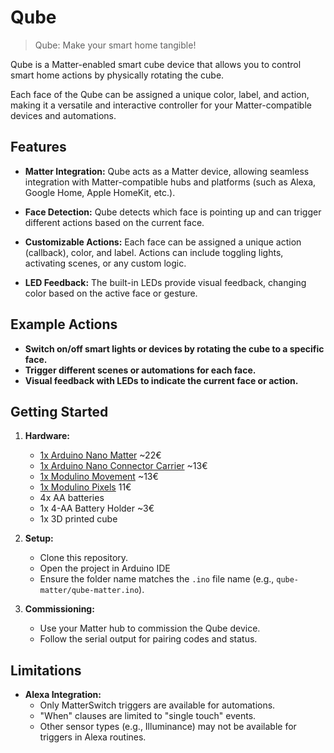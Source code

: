# Qube

> Qube: Make your smart home tangible!


Qube is a Matter-enabled smart cube device that allows you to control smart home actions by physically rotating the cube.

Each face of the Qube can be assigned a unique color, label, and action, making it a versatile and interactive controller for your Matter-compatible devices and automations.

## Features

- **Matter Integration:**
  Qube acts as a Matter device, allowing seamless integration with Matter-compatible hubs and platforms (such as Alexa, Google Home, Apple HomeKit, etc.).

- **Face Detection:**
  Qube detects which face is pointing up and can trigger different actions based on the current face.

- **Customizable Actions:**
  Each face can be assigned a unique action (callback), color, and label. Actions can include toggling lights, activating scenes, or any custom logic.

- **LED Feedback:**
  The built-in LEDs provide visual feedback, changing color based on the active face or gesture.

## Example Actions

- **Switch on/off smart lights or devices by rotating the cube to a specific face.**
- **Trigger different scenes or automations for each face.**
- **Visual feedback with LEDs to indicate the current face or action.**

## Getting Started

1. **Hardware:**
   - [1x Arduino Nano Matter](https://docs.arduino.cc/hardware/nano-matter/) ~22€
   - [1x Arduino Nano Connector Carrier](https://store.arduino.cc/products/nano-connector-carrier) ~13€
   - [1x Modulino Movement](https://store.arduino.cc/products/modulino-movement) ~13€
   - [1x Modulino Pixels](https://store.arduino.cc/products/modulino-pixels) 11€
   - 4x AA batteries
   - 1x 4-AA Battery Holder ~3€
   - 1x 3D printed cube

2. **Setup:**
   - Clone this repository.
   - Open the project in Arduino IDE
   - Ensure the folder name matches the `.ino` file name (e.g., `qube-matter/qube-matter.ino`).

3. **Commissioning:**
   - Use your Matter hub to commission the Qube device.
   - Follow the serial output for pairing codes and status.

## Limitations

- **Alexa Integration:**
  - Only MatterSwitch triggers are available for automations.
  - "When" clauses are limited to "single touch" events.
  - Other sensor types (e.g., Illuminance) may not be available for triggers in Alexa routines.


